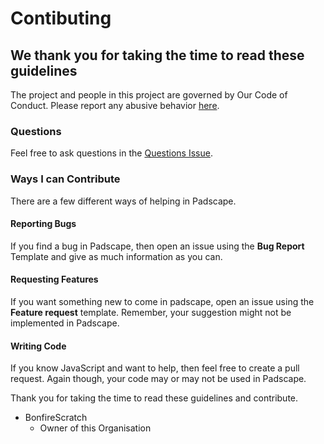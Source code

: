 # Contibuting

## We thank you for taking the time to read these guidelines
The project and people in this project are governed by Our Code of Conduct. Please report any abusive behavior [here](https://github.com/padscape/padscape/issues/1).

### Questions
Feel free to ask questions in the [Questions Issue](https://github.com/padscape/padscape/issues/2).

### Ways I can Contribute
There are a few different ways of helping in Padscape.

#### Reporting Bugs
If you find a bug in Padscape, then open an issue using the **Bug Report** Template and give as much information as you can.

#### Requesting Features
If you want something new to come in padscape, open an issue using the **Feature request** template. Remember, your suggestion might not be implemented in Padscape.

#### Writing Code
If you know JavaScript and want to help, then feel free to create a pull request. Again though, your code may or may not be used in Padscape.

Thank you for taking the time to read these guidelines and contribute.
- BonfireScratch
  - Owner of this Organisation
